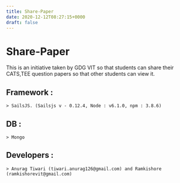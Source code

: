 ```yaml
---
title: Share-Paper
date: 2020-12-12T08:27:15+0000
draft: false
---
```

# Share-Paper
This is an initiative taken by GDG VIT so that students can share their CATS,TEE question papers so that other students can view it.
    
## Framework : 
    > SailsJS. (Sailsjs v - 0.12.4, Node : v6.1.0, npm : 3.8.6)
    
## DB :
    > Mongo

## Developers :
    > Anurag Tiwari (tiwari.anurag126@gmail.com) and Ramkishore (ramkishorevit@gmail.com)   
